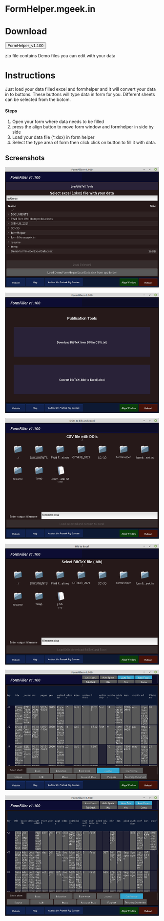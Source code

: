 <!-- Add icon library -->
<link rel="stylesheet" href="https://cdnjs.cloudflare.com/ajax/libs/font-awesome/4.7.0/css/font-awesome.min.css">

# FormHelper.mgeek.in



# Download

<!-- Auto width -->
<a href="././assets/release/FormHelper_v1.100.zip" download="FormHelper_v1.100.zip"><button class="btn"><i class="fa fa-download"></i>FormHelper_v1.100</button></a>

<p> zip file contains Demo files you can edit with your data</p>





# Instructions

Just load your data filled excel and formhelper and it will convert your data in to buttons. These buttons will type data in form for you. Different sheets can be selected from the botom.

#### Steps 

1. Open your form where data needs to be filled
2. press the align button to move form window and formhelper in side by side
3. Load your data file (*.xlsx) in form helper 
4. Select the type area of form then click click on button to fill it with data.

## Screenshots

![](./assets/img/screenshots/01.png)

![](././assets/img/screenshots/02.png)

![](././assets/img/screenshots/03.png)

![](././assets/img/screenshots/04.png)

![](././assets/img/screenshots/05.png)

![](././assets/img/screenshots/06.png)


